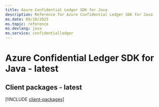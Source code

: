 ```yaml
---
title: Azure Confidential Ledger SDK for Java
description: Reference for Azure Confidential Ledger SDK for Java
ms.date: 09/10/2025
ms.topic: reference
ms.devlang: java
ms.service: confidentialledger
---
```

# Azure Confidential Ledger SDK for Java - latest

## Client packages - latest
[!INCLUDE [client-packages](confidential-ledger-client-index.md)]